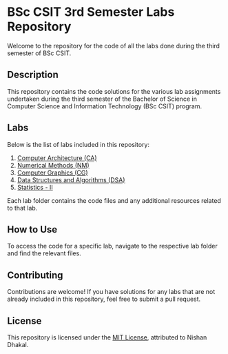 # BSc CSIT 3rd Semester Labs Repository

Welcome to the repository for the code of all the labs done during the third semester of BSc CSIT.

## Description

This repository contains the code solutions for the various lab assignments undertaken during the third semester of the Bachelor of Science in Computer Science and Information Technology (BSc CSIT) program.

## Labs

Below is the list of labs included in this repository:

1. [Computer Architecture (CA)](CA)
2. [Numerical Methods (NM)](https://github.com/nishan023/3rd-sem/tree/master/3rd%20semester/NM)
3. [Computer Graphics (CG)](CG)
4. [Data Structures and Algorithms (DSA)](DSA)
5. [Statistics - II](Statistics-II)

Each lab folder contains the code files and any additional resources related to that lab.

## How to Use

To access the code for a specific lab, navigate to the respective lab folder and find the relevant files.

## Contributing

Contributions are welcome! If you have solutions for any labs that are not already included in this repository, feel free to submit a pull request.

## License

This repository is licensed under the [MIT License](LICENSE), attributed to Nishan Dhakal.
